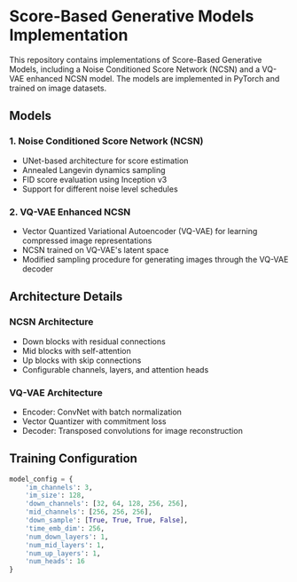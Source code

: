 # Score-Based Generative Models Implementation

This repository contains implementations of Score-Based Generative Models, including a Noise Conditioned Score Network (NCSN) and a VQ-VAE enhanced NCSN model. The models are implemented in PyTorch and trained on image datasets.

## Models

### 1. Noise Conditioned Score Network (NCSN)
- UNet-based architecture for score estimation
- Annealed Langevin dynamics sampling
- FID score evaluation using Inception v3
- Support for different noise level schedules

### 2. VQ-VAE Enhanced NCSN
- Vector Quantized Variational Autoencoder (VQ-VAE) for learning compressed image representations
- NCSN trained on VQ-VAE's latent space
- Modified sampling procedure for generating images through the VQ-VAE decoder

## Architecture Details

### NCSN Architecture
- Down blocks with residual connections
- Mid blocks with self-attention
- Up blocks with skip connections
- Configurable channels, layers, and attention heads

### VQ-VAE Architecture
- Encoder: ConvNet with batch normalization
- Vector Quantizer with commitment loss
- Decoder: Transposed convolutions for image reconstruction

## Training Configuration

```python
model_config = {
    'im_channels': 3,
    'im_size': 128,
    'down_channels': [32, 64, 128, 256, 256],
    'mid_channels': [256, 256, 256],
    'down_sample': [True, True, True, False],
    'time_emb_dim': 256,
    'num_down_layers': 1,
    'num_mid_layers': 1,
    'num_up_layers': 1,
    'num_heads': 16
}
